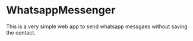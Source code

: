 # WhatsappMessenger
This is a very simple web app to send whatsapp messgaes without saving the contact.
